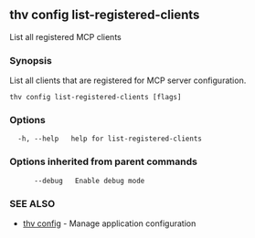 ## thv config list-registered-clients

List all registered MCP clients

### Synopsis

List all clients that are registered for MCP server configuration.

```
thv config list-registered-clients [flags]
```

### Options

```
  -h, --help   help for list-registered-clients
```

### Options inherited from parent commands

```
      --debug   Enable debug mode
```

### SEE ALSO

* [thv config](thv_config.md)	 - Manage application configuration

